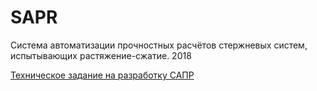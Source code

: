 # SAPR
Система автоматизации прочностных расчётов стержневых систем, испытывающих растяжение-сжатие. 2018

[Техническое задание на разработку САПР](https://drive.google.com/file/d/1eIzuqonla86kRBG6DuL3CitoTCXTJ6Lv/view)
